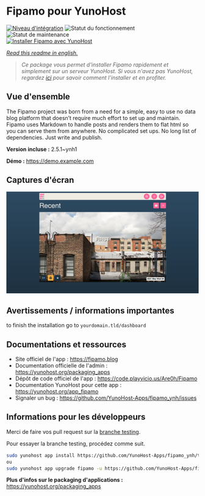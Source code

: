 <!--
N.B.: This README was automatically generated by https://github.com/YunoHost/apps/tree/master/tools/README-generator
It shall NOT be edited by hand.
-->

# Fipamo pour YunoHost

[![Niveau d'intégration](https://dash.yunohost.org/integration/fipamo.svg)](https://dash.yunohost.org/appci/app/fipamo) ![Statut du fonctionnement](https://ci-apps.yunohost.org/ci/badges/fipamo.status.svg) ![Statut de maintenance](https://ci-apps.yunohost.org/ci/badges/fipamo.maintain.svg)  
[![Installer Fipamo avec YunoHost](https://install-app.yunohost.org/install-with-yunohost.svg)](https://install-app.yunohost.org/?app=fipamo)

*[Read this readme in english.](./README.md)*

> *Ce package vous permet d'installer Fipamo rapidement et simplement sur un serveur YunoHost.
Si vous n'avez pas YunoHost, regardez [ici](https://yunohost.org/#/install) pour savoir comment l'installer et en profiter.*

## Vue d'ensemble

The Fipamo project was born from a need for a simple, easy to use no data blog platform that doesn’t require much effort to set up and maintain. Fipamo uses Markdown to handle posts and renders them to flat html so you can serve them from anywhere. No complicated set ups. No long list of dependencies. Just write and publish.


**Version incluse :** 2.5.1~ynh1

**Démo :** https://demo.example.com

## Captures d'écran

![Capture d'écran de Fipamo](./doc/screenshots/dash-index.png)

## Avertissements / informations importantes

to finish the installation go to `yourdomain.tld/dashboard`
## Documentations et ressources

* Site officiel de l'app : <https://fipamo.blog>
* Documentation officielle de l'admin : <https://yunohost.org/packaging_apps>
* Dépôt de code officiel de l'app : <https://code.playvicio.us/Are0h/Fipamo>
* Documentation YunoHost pour cette app : <https://yunohost.org/app_fipamo>
* Signaler un bug : <https://github.com/YunoHost-Apps/fipamo_ynh/issues>

## Informations pour les développeurs

Merci de faire vos pull request sur la [branche testing](https://github.com/YunoHost-Apps/fipamo_ynh/tree/testing).

Pour essayer la branche testing, procédez comme suit.

``` bash
sudo yunohost app install https://github.com/YunoHost-Apps/fipamo_ynh/tree/testing --debug
ou
sudo yunohost app upgrade fipamo -u https://github.com/YunoHost-Apps/fipamo_ynh/tree/testing --debug
```

**Plus d'infos sur le packaging d'applications :** <https://yunohost.org/packaging_apps>
